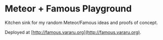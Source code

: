Meteor + Famous Playground
========================

Kitchen sink for my random Meteor/Famous ideas and proofs of concept.

Deployed at [http://famous.vararu.org](http://famous.vararu.org).
